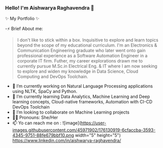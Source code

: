 ### Hello! I'm Aishwarya Raghavendra 👋

✨ My Portfolio ✨ 

-⚡ Brief About me: 
  > I don't like to stick within a box. 
  > Inquisitive to explore and learn topics beyond the scope of my educational curriculum. 
  > I'm an Electronics & Communication Engineering graduate who later went onto gain professional experience as a Software Automation Engineer in a corporate IT firm.
  > Futher, my career explorations drawn me to currently pursue M.Sc.in Electrical Eng. & IT where I am now seeking to explore and widen my knowledge in Data Science,     Cloud Computing and DevOps Toolchain.
- 🔭 I’m currently working on Natural Language Processing applications using NLTK, SpaCy and Python.
- 🌱 I’m currently learning Data Analytics, Machine Learning and Deep learning concepts, Cloud-native frameworks, Automation with CI-CD DevOps Toolchain
- 👯 I’m looking to collaborate on Machine Learning projects
- 🙋‍♀ Pronouns: She/Her
- 📫 Yo can reach me on : ![image](https://user-images.githubusercontent.com/45971902/176130919-6cfaccba-3593-4345-9751-88fe679bbf10.png width="5" height="5")
 https://www.linkedin.com/in/aishwarya-raghavendra/

<!-- - 🤔 I’m looking for help with ... -->
<!-- - 💬 Ask me about ... -->
